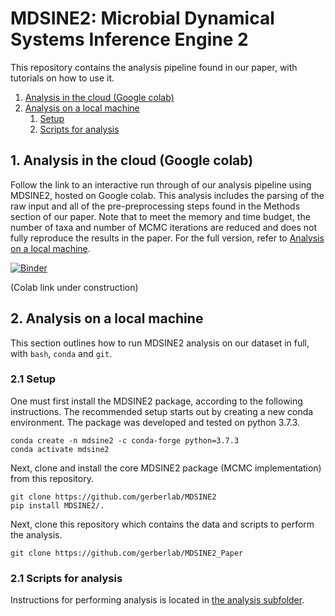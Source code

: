 # MDSINE2: Microbial Dynamical Systems Inference Engine 2

This repository contains the analysis pipeline found in our paper, with tutorials on how to use it.

1. [Analysis in the cloud (Google colab)](#Cloud)  
2. [Analysis on a local machine](#Local)
    1. [Setup](#LocalSetup)
    2. [Scripts for analysis](#LocalRun)

<a name="Cloud"/>

## 1. Analysis in the cloud (Google colab)
Follow the link to an interactive run through of our analysis pipeline using MDSINE2, hosted on Google colab.
This analysis includes the parsing of the raw input and all of the pre-preprocessing steps found in the 
Methods section of our paper.
Note that to meet the memory and time budget, the number of taxa and number of MCMC iterations are reduced and does not
fully reproduce the results in the paper.
For the full version, refer to [Analysis on a local machine](#Local).


[![Binder](https://mybinder.org/badge_logo.svg)](https://mybinder.org/v2/gh/gerberlab/MDSINE2_Paper/HEAD?filepath=bindertutorials)

(Colab link under construction)

<a name="Local"/>

## 2. Analysis on a local machine

This section outlines how to run MDSINE2 analysis on our dataset in full, with `bash`, `conda` and `git`.

<a name="LocalSetup"/>

### 2.1 Setup

One must first install the MDSINE2 package, according to the following instructions.
The recommended setup starts out by creating a new conda environment. 
The package was developed and tested on python 3.7.3.

```
conda create -n mdsine2 -c conda-forge python=3.7.3
conda activate mdsine2
```

Next, clone and install the core MDSINE2 package (MCMC implementation) from this repository.

```
git clone https://github.com/gerberlab/MDSINE2
pip install MDSINE2/.
```

Next, clone this repository which contains the data and scripts to perform the analysis.

```
git clone https://github.com/gerberlab/MDSINE2_Paper
```

<a name="LocalRun"/>

### 2.1 Scripts for analysis

Instructions for performing analysis is located in [the analysis subfolder](analysis/README.md).
